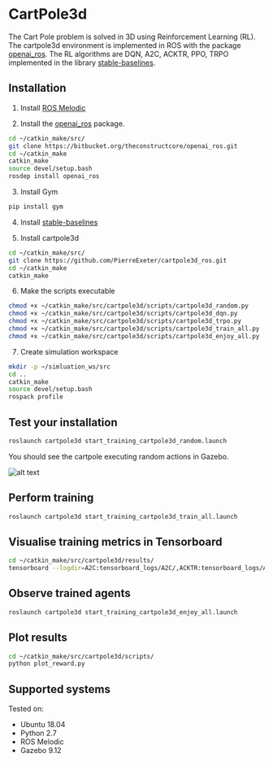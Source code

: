 # CartPole3d
The Cart Pole problem is solved in 3D using Reinforcement Learning (RL).
The cartpole3d environment is implemented in ROS with the package [openai_ros](http://wiki.ros.org/openai_ros).
The RL algorithms are DQN, A2C, ACKTR, PPO, TRPO implemented in the library [stable-baselines](https://github.com/hill-a/stable-baselines).


## Installation
1. Install [ROS Melodic](http://wiki.ros.org/ROS/Installation)

2. Install the [openai_ros](http://wiki.ros.org/openai_ros) package.
```bash
cd ~/catkin_make/src/
git clone https://bitbucket.org/theconstructcore/openai_ros.git
cd ~/catkin_make
catkin_make
source devel/setup.bash
rosdep install openai_ros
```

3. Install Gym
```bash
pip install gym
```

4. Install [stable-baselines](https://github.com/hill-a/stable-baselines)

5. Install cartpole3d
```bash
cd ~/catkin_make/src/
git clone https://github.com/PierreExeter/cartpole3d_ros.git
cd ~/catkin_make
catkin_make
```

6. Make the scripts executable
```bash
chmod +x ~/catkin_make/src/cartpole3d/scripts/cartpole3d_random.py
chmod +x ~/catkin_make/src/cartpole3d/scripts/cartpole3d_dqn.py
chmod +x ~/catkin_make/src/cartpole3d/scripts/cartpole3d_trpo.py
chmod +x ~/catkin_make/src/cartpole3d/scripts/cartpole3d_train_all.py
chmod +x ~/catkin_make/src/cartpole3d/scripts/cartpole3d_enjoy_all.py
```

7. Create simulation workspace
```bash
mkdir -p ~/simluation_ws/src
cd ..
catkin_make
source devel/setup.bash
rospack profile
```


## Test your installation
```bash
roslaunch cartpole3d start_training_cartpole3d_random.launch 
```

You should see the cartpole executing random actions in Gazebo.

![alt text][cartpole]

[cartpole]: https://github.com/PierreExeter/cartpole3d_ros/tree/master/results/videos/cartpole.png "cartpole3d in Gazebo"

## Perform training
```bash
roslaunch cartpole3d start_training_cartpole3d_train_all.launch 
```


## Visualise training metrics in Tensorboard
```bash
cd ~/catkin_make/src/cartpole3d/results/
tensorboard --logdir=A2C:tensorboard_logs/A2C/,ACKTR:tensorboard_logs/ACKTR/,PPO2:tensorboard_logs/PPO2/,TRPO:tensorboard_logs/TRPO/
```

## Observe trained agents
```bash
roslaunch cartpole3d start_training_cartpole3d_enjoy_all.launch 
```

## Plot results
```bash
cd ~/catkin_make/src/cartpole3d/scripts/
python plot_reward.py
```


## Supported systems
Tested on:
 
- Ubuntu 18.04
- Python 2.7
- ROS Melodic
- Gazebo 9.12


